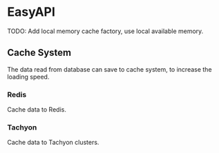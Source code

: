 # EasyAPI

TODO: Add local memory cache factory, use local available memory.

## Cache System
The data read from database can save to cache system, to increase the loading speed.

### Redis

Cache data to Redis.

### Tachyon

Cache data to Tachyon clusters.
